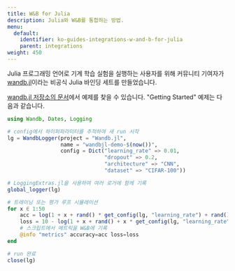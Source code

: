 ```yaml
---
title: W&B for Julia
description: Julia와 W&B를 통합하는 방법.
menu:
  default:
    identifier: ko-guides-integrations-w-and-b-for-julia
    parent: integrations
weight: 450
---
```


Julia 프로그래밍 언어로 기계 학습 실험을 실행하는 사용자를 위해 커뮤니티 기여자가 [wandb.jl](https://github.com/avik-pal/Wandb.jl)이라는 비공식 Julia 바인딩 세트를 만들었습니다.

[wandb.jl 저장소의 문서](https://github.com/avik-pal/Wandb.jl/tree/main/docs/src/examples)에서 예제를 찾을 수 있습니다. "Getting Started" 예제는 다음과 같습니다.

```julia
using Wandb, Dates, Logging

# config에서 하이퍼파라미터를 추적하여 새 run 시작
lg = WandbLogger(project = "Wandb.jl",
                 name = "wandbjl-demo-$(now())",
                 config = Dict("learning_rate" => 0.01,
                               "dropout" => 0.2,
                               "architecture" => "CNN",
                               "dataset" => "CIFAR-100"))

# LoggingExtras.jl을 사용하여 여러 로거에 함께 기록
global_logger(lg)

# 트레이닝 또는 평가 루프 시뮬레이션
for x ∈ 1:50
    acc = log(1 + x + rand() * get_config(lg, "learning_rate") + rand() + get_config(lg, "dropout"))
    loss = 10 - log(1 + x + rand() + x * get_config(lg, "learning_rate") + rand() + get_config(lg, "dropout"))
    # 스크립트에서 메트릭을 W&B에 기록
    @info "metrics" accuracy=acc loss=loss
end

# run 완료
close(lg)
```
